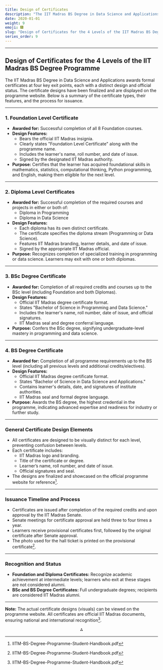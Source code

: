 ```yaml
---
title: Design of Certificates
description: "The IIT Madras BS Degree in Data Science and Applications awards formal certificates at four key exit points, each with a distinct design and official status. The certificate designs have been finalized and are displayed on the programme website."
date: 2020-01-01
weight: 9
emoji: 🎆
slug: "Design of Certificates for the 4 Levels of the IIT Madras BS Degree Programme"
series_order: 9
---
```


---

## Design of Certificates for the 4 Levels of the IIT Madras BS Degree Programme

The IIT Madras BS Degree in Data Science and Applications awards formal certificates at four key exit points, each with a distinct design and official status. The certificate designs have been finalized and are displayed on the programme website. Below is a summary of the certificate types, their features, and the process for issuance.

---

### **1. Foundation Level Certificate**

- **Awarded for:** Successful completion of all 8 Foundation courses.
- **Design Features:**
    - Bears the official IIT Madras insignia.
    - Clearly states "Foundation Level Certificate" along with the programme name.
    - Includes the learner's name, roll number, and date of issue.
    - Signed by the designated IIT Madras authority.
- **Purpose:** Certifies that the learner has acquired foundational skills in mathematics, statistics, computational thinking, Python programming, and English, making them eligible for the next level.

---

### **2. Diploma Level Certificates**

- **Awarded for:** Successful completion of the required courses and projects in either or both of:
    - Diploma in Programming
    - Diploma in Data Science
- **Design Features:**
    - Each diploma has its own distinct certificate.
    - The certificate specifies the diploma stream (Programming or Data Science).
    - Features IIT Madras branding, learner details, and date of issue.
    - Signed by the appropriate IIT Madras official.
- **Purpose:** Recognizes completion of specialized training in programming or data science. Learners may exit with one or both diplomas.

---

### **3. BSc Degree Certificate**

- **Awarded for:** Completion of all required credits and courses up to the BSc level (including Foundation and both Diplomas).
- **Design Features:**
    - Official IIT Madras degree certificate format.
    - States "Bachelor of Science in Programming and Data Science."
    - Includes the learner's name, roll number, date of issue, and official signatures.
    - IIT Madras seal and degree conferral language.
- **Purpose:** Confers the BSc degree, signifying undergraduate-level mastery in programming and data science.

---

### **4. BS Degree Certificate**

- **Awarded for:** Completion of all programme requirements up to the BS level (including all previous levels and additional credits/electives).
- **Design Features:**
    - Official IIT Madras degree certificate format.
    - States "Bachelor of Science in Data Science and Applications."
    - Contains learner's details, date, and signatures of institute authorities.
    - IIT Madras seal and formal degree language.
- **Purpose:** Awards the BS degree, the highest credential in the programme, indicating advanced expertise and readiness for industry or further study.

---

### **General Certificate Design Elements**

- All certificates are designed to be visually distinct for each level, preventing confusion between levels.
- Each certificate includes:
    - IIT Madras logo and branding.
    - Title of the certificate or degree.
    - Learner’s name, roll number, and date of issue.
    - Official signatures and seal.
- The designs are finalized and showcased on the official programme website for reference[^1].

---

### **Issuance Timeline and Process**

- Certificates are issued after completion of the required credits and upon approval by the IIT Madras Senate.
- Senate meetings for certificate approval are held three to four times a year.
- Learners receive provisional certificates first, followed by the original certificate after Senate approval.
- The photo used for the hall ticket is printed on the provisional certificate[^1].

---

### **Recognition and Status**

- **Foundation and Diploma Certificates:** Recognize academic achievement at intermediate levels; learners who exit at these stages are not considered alumni.
- **BSc and BS Degree Certificates:** Full undergraduate degrees; recipients are considered IIT Madras alumni.

---

**Note:** The actual certificate designs (visuals) can be viewed on the programme website. All certificates are official IIT Madras documents, ensuring national and international recognition[^1].

<div style="text-align: center">⁂</div>

[^1]: IITM-BS-Degree-Programme-Student-Handbook.pdf

[^2]: M1_VOL3_GRAPHTHEORY.pdf

[^3]: M1_VOL2_CALCULUS.pdf

[^4]: M1_VOL1_SETS-FUNCTIONS.pdf

